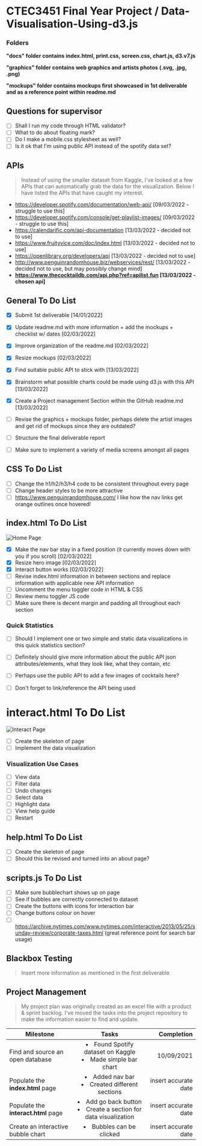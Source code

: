 # CTEC3451 Final Year Project / Data-Visualisation-Using-d3.js
### Folders
**"docs" folder contains index.html, print.css, screen.css, chart.js, d3.v7.js**

**"graphics" folder contains web graphics and artists photos (.svg, .jpg, .png)**

**"mockups" folder contains mockups first showcased in 1st deliverable and as a reference point within readme.md**


## Questions for supervisor
- [ ] Shall I run my code through HTML validator?
- [ ] What to do about floating mark?
- [ ] Do I make a mobile.css stylesheet as well?
- [ ] Is it ok that I'm using public API instead of the spotify data set?

## APIs
> Instead of using the smaller dataset from Kaggle, I've looked at a few APIs that can automatically grab the data for the visualization. Below I have listed the APIs that have caught my interest.
- https://developer.spotify.com/documentation/web-api/ [09/03/2022 - struggle to use this]
- https://developer.spotify.com/console/get-playlist-images/ [09/03/2022 - struggle to use this]
- https://calendarific.com/api-documentation [13/03/2022 - decided not to use]
- https://www.fruityvice.com/doc/index.html [13/03/2022 - decided not to use]
- https://openlibrary.org/developers/api [13/03/2022 - decided not to use]
- http://www.penguinrandomhouse.biz/webservices/rest/ [13/03/2022 - decided not to use, but may possibly change mind]
- **https://www.thecocktaildb.com/api.php?ref=apilist.fun [13/03/2022 - chosen api]**

## **General To Do List**
- [x] Submit 1st deliverable [14/01/2022]
- [x] Update readme.md with more information + add the mockups + checklist w/ dates [02/03/2022]
- [x] Improve organization of the readme.md [02/03/2022]
- [x] Resize mockups [02/03/2022]
- [x] Find suitable public API to stick with [13/03/2022]
- [x] Brainstorm what possible charts could be made using d3.js with this API [13/03/2022]
- [x] Create a Project management Section within the GitHub readme.md [13/03/2022]
- [ ] Revise the graphics + mockups folder, perhaps delete the artist images and get rid of mockups since they are outdated?
- [ ] Structure the final deliverable report
- [ ] Make sure to implement a variety of media screens amongst all pages




## **CSS To Do List**
- [ ] Change the h1/h2/h3/h4 code to be consistent throughout every page
- [ ] Change header styles to be more attractive
- [ ] https://www.penguinrandomhouse.com/ I like how the nav links get orange outlines once hovered!

## **index.html To Do List**
![Home Page](https://raw.githubusercontent.com/erica63/Data-Visualisation-Using-d3.js/571f2b8fa8bf24f487f8cbdfe05c323af227f53e/mockups/landingpage.png "Home Page")

- [x] Make the nav bar stay in a fixed position (it currently moves down with you if you scroll) [02/03/2022]
- [x] Resize hero image [02/03/2022]
- [x] Interact button works [02/03/2022]
- [ ] Revise index.html information in between sections and replace information with applicable new API information
- [ ] Uncomment the menu toggler code in HTML & CSS
- [ ] Review menu toggler JS code
- [ ] Make sure there is decent margin and padding all throughout each section

### Quick Statistics 
- [ ] Should I implement one or two simple and static data visualizations in this quick statistics section?
- [ ] Definitely should give more information about the public API json attributes/elements, what they look like, what they contain, etc
- [ ] Perhaps use the public API to add a few images of cocktails here?
- [ ] Don't forget to link/reference the API being used


# **interact.html To Do List**
![Interact Page](https://github.com/erica63/Data-Visualisation-Using-d3.js/blob/main/mockups/bubblechart.png?raw=true "Home Page")
- [ ] Create the skeleton of page
- [ ] Implement the data visualization

###  Visualization Use Cases
- [ ] View data
- [ ] Filter data
- [ ] Undo changes
- [ ] Select data
- [ ] Highlight data
- [ ] View help guide
- [ ] Restart

## **help.html To Do List**
- [ ] Create the skeleton of page
- [ ] Should this be revised and turned into an about page?

## **scripts.js To Do List**
- [ ] Make sure bubblechart shows up on page
- [ ] See if bubbles are correctly connected to dataset
- [ ] Create the buttons with icons for interaction bar
- [ ] Change buttons colour on hover
- [ ] https://archive.nytimes.com/www.nytimes.com/interactive/2013/05/25/sunday-review/corporate-taxes.html (great reference point for search bar usage)

## Blackbox Testing
> Insert more information as mentioned in the first deliverable

## Project Management
> My project plan was originally created as an excel file with a product & sprint backlog. I've moved the tasks into the project repository to make the information easier to find and update. 

| Milestone                             | Tasks                                                                           | Completion  |
| -------------                         |:-------------:                                                                  | -----:      |
| Find and source an open database      | <li>Found Spotify dataset on Kaggle</li> <li>Made simple bar chart</li>         | 10/09/2021  |
| Populate the **index.html** page      | <li>Added nav bar</li> <li>Created different sections</li>                      | insert accurate date |
| Populate the **interact.html** page   | <li>Add go back button</li> <li>Create a section for data visualization</li>    | insert accurate date |
| Create an interactive bubble chart    | <li>Bubbles can be clicked</li>    | insert accurate date |

